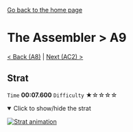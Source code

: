 [Go back to the home page](https://github.com/Doublevil/scbspeedrun)

# The Assembler > A9

[< Back (A8)](https://github.com/Doublevil/scbspeedrun/blob/main/levels/A/A8.md) | [Next (AC2) >](https://github.com/Doublevil/scbspeedrun/blob/main/levels/A/AC2.md)

## Strat

`Time` **00:07.600** `Difficulty` ★☆☆☆☆
<details open>
  <summary>Click to show/hide the strat</summary>

  [![Strat animation](https://github.com/Doublevil/scbspeedrun/blob/main/media/levels/A/A9_Strat.webp)](https://github.com/Doublevil/scbspeedrun/blob/main/media/levels/A/A9_Strat.mp4?raw=true)
</details>
